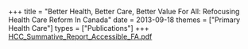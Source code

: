 +++
title = "Better Health, Better Care, Better Value For All: Refocusing Health Care Reform In Canada"
date = 2013-09-18
themes = ["Primary Health Care"]
types = ["Publications"]
+++
[HCC_Summative_Report_Accessible_FA.pdf](/files/HCC_Summative_Report_Accessible_FA.pdf)
